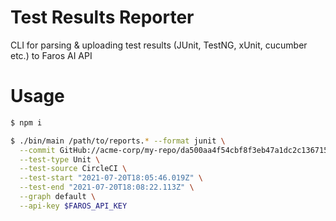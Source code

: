 # Test Results Reporter

CLI for parsing &amp; uploading test results (JUnit, TestNG, xUnit, cucumber etc.) to Faros AI API

# Usage

```sh
$ npm i

$ ./bin/main /path/to/reports.* --format junit \
  --commit GitHub://acme-corp/my-repo/da500aa4f54cbf8f3eb47a1dc2c136715c9197b9 \
  --test-type Unit \
  --test-source CircleCI \
  --test-start "2021-07-20T18:05:46.019Z" \
  --test-end "2021-07-20T18:08:22.113Z" \
  --graph default \
  --api-key $FAROS_API_KEY
```
